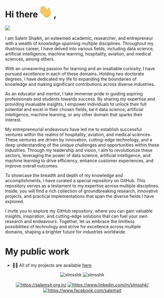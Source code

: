 <h1> Hi there <img width="45" src="waving_hand.gif">,</h1>

![](https://komarev.com/ghpvc/?username=slmsshk&color=brightgreen)

I am Salem Shaikh, an esteemed academic, researcher, and entrepreneur with a wealth of knowledge spanning multiple disciplines. Throughout my illustrious career, I have delved into various fields, including data science, artificial intelligence, machine learning, hospitality, aviation, and medical sciences, among others.

With an unwavering passion for learning and an insatiable curiosity, I have pursued excellence in each of these domains. Holding two doctorate degrees, I have dedicated my life to expanding the boundaries of knowledge and making significant contributions across diverse industries.

As an educator and mentor, I take immense pride in guiding aspiring professionals and students towards success. By sharing my expertise and providing invaluable insights, I empower individuals to unlock their full potential and excel in their chosen fields, be it data science, artificial intelligence, machine learning, or any other domain that sparks their interest.

My entrepreneurial endeavours have led me to establish successful ventures within the realms of hospitality, aviation, and medical sciences. These ventures are driven by innovation, cutting-edge technology, and a deep understanding of the unique challenges and opportunities within these industries. Through my leadership and vision, I aim to revolutionize these sectors, leveraging the power of data science, artificial intelligence, and machine learning to drive efficiency, enhance customer experiences, and improve overall outcomes.

To showcase the breadth and depth of my knowledge and accomplishments, I have curated a special repository on GitHub. This repository serves as a testament to my expertise across multiple disciplines. Inside, you will find a rich collection of groundbreaking research, innovative projects, and practical implementations that span the diverse fields I have explored.

I invite you to explore my GitHub repository, where you can gain valuable insights, inspiration, and cutting-edge solutions that can fuel your own research and endeavours. Together, let us embrace the limitless possibilities of technology and strive for excellence across multiple domains, shaping a brighter future for industries worldwide.

# My public work
- 👨‍💻 All of my projects are available [here](https://github.com/slmsshk?tab=repositories)


<p align="center"> 
  <img src="https://github-readme-stats.vercel.app/api?username=slmsshk&show_icons=true" alt="slmsshk" />
    <img src="https://github-readme-stats.vercel.app/api/top-langs/?username=slmsshk&layout=compact" alt="slmsshk" />
</p>

<p align="center">
    <a href="https://salemsit.org.in/" target="blank"><img align="center" src="https://img.icons8.com/color/48/000000/domain--v1.png" alt="https://salemsit.org.in/" height="32" width="32" /></a>
    <a href="https://www.linkedin.com/in/slmsshk/" target="blank"><img align="center" src="https://img.icons8.com/color/48/000000/linkedin.png" alt="https://www.linkedin.com/in/slmsshk/" height="32" width="32" /></a>
    <a href="https://www.facebook.com/salemsit" target="blank"><img align="center" src="https://img.icons8.com/color/48/000000/facebook.png" alt="https://www.facebook.com/salemsit" height="32" width="32" /></a>
</p>

<!--
**slmsshk/slmsshk** is a ✨ _special_ ✨ repository because its `README.md` (this file) appears on your GitHub profile.

Here are some ideas to get you started:

- 🔭 I’m currently working on ...
- 🌱 I’m currently learning ...
- 👯 I’m looking to collaborate on ...
- 🤔 I’m looking for help with ...
- 💬 Ask me about ...
- 📫 How to reach me: ...
- 😄 Pronouns: ...
- ⚡ Fun fact: ...
-->


<!-- <h1> This is my special repository</h1> -->
